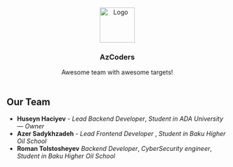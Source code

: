 <br/>
<p align="center">
  <a href="https://github.com//">
    <img src="https://avatars.githubusercontent.com/u/81383788?s=200&v=4" alt="Logo" width="80" height="80">
  </a>

  <h3 align="center">AzCoders</h3>

  <p align="center">
    Awesome team with awesome targets!
    <br/>
    <br/>
  </p>
</p>

## Our Team

* **Huseyn Haciyev** - *Lead Backend Developer*, *Student in ADA University* — *Owner*
* **Azer Sadykhzadeh** - *Lead Frontend Developer* , *Student in Baku Higher Oil School*
* **Roman Tolstosheyev** *Backend Developer*, *CyberSecurity engineer*, *Student in Baku Higher Oil School*
